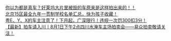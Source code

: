   
[你以为都是真车？好莱坞大片里被毁的车原来是这样拍出来的！！](http://www.dianyue.me/archives/221/ss5czf2myrw2okrb/)  
[北京15区最全九年一贯制学校名单汇总，快为孩子收藏！](http://www.dianyue.me/archives/503/s9zkfjrbtd0m3a6g/)  
[粤E、Y、X的车主注意了！下月起，广深限行！违规一次罚300扣3分！](http://www.dianyue.me/archives/022/zivvu0w5lxqkc08g/)  
[【最新】拍车请入川丨8月1日下午2点四川水淹车主场拍卖会——易众拍卖敬请关注！](http://www.dianyue.me/archives/217/xbpltkoqgzriubbd/)